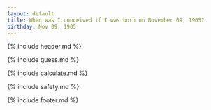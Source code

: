 ```yaml
---
layout: default
title: When was I conceived if I was born on November 09, 1905?
birthday: Nov 09, 1905
---
```


{% include header.md %}

{% include guess.md %}

{% include calculate.md %}

{% include safety.md %}

{% include footer.md %}




